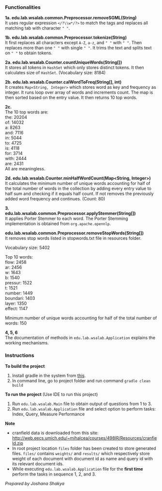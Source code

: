 ### Functionalities
__1a. edu.lab.wsalab.common.Preprocessor.removeSGML(String)__      
It uses regular expression `</?\\w*/?>` to match the tags and replaces all matching tab with character `" "`.  
  
__1b. edu.lab.wsalab.common.Preprocessor.tokenize(String)__  
It first replaces all characters except `A-Z`, `a-z`, and `" "` with `" "`. Then replaces more than one `" "` with single `" "`. It trims the text and splits text on `" "` to obtain tokens.  
  
__2a. edu.lab.wsalab.Counter.countUniqueWords(String[])__  
It stores all tokens in `HashSet` which only stores distinct tokens. It then calculates size of `HashSet`. (Vocabulary size: 8184)
  
__2b. edu.lab.wsalab.Counter.calWordToFreq(String[], int)__  
It creates `Map<String, Integer>` which stores word as key and frequency as integer. It runs loop over array of words and increments count. The map is then sorted based on the entry value. It then returns 10 top words.

__2c.__  
The 10 top words are:   
the: 20204  
of: 14032  
a: 8263  
and: 7116  
in: 5044  
to: 4725  
is: 4118  
for: 3714  
with: 2444  
are: 2431  
All are meaningless.  
  
__2d. edu.lab.wsalab.Counter.minHalfWordCount(Map<String, Integer>)__  
It calculates the minimum number of unique words accounting for half of the total number of words in the collection by adding every entry value to half sum and checking if it equals half count. If not removes the previously added word frequency and continues. (Count: 80)    
  
__3.__     
__edu.lab.wsalab.common.Preprocessor.applyStemmer(String[])__  
It applies Porter Stemmer to each word. The Porter Stemming implementation is obtained from `org.apache.opennlp`.  
  
__edu.lab.wsalab.common.Preprocessor.removeStopWords(String[])__  
It removes stop words listed in stopwords.txt file in resources folder.  
  
Vocabulary size: 5402  
  
Top 10 words:  
flow: 2458  
ar: 2456   
w: 1643  
b: 1540  
pressur: 1522  
t: 1521  
number: 1449  
boundari: 1403  
layer: 1350  
effect: 1147  
    
Minimum number of unique words accounting for half of the total number of words: 150   
 
__4, 5, 6__  
The documentation of methods in `edu.lab.wsalab.Application` explains the working mechanisms.
  
### Instructions
__To build the project__
1. Install gradle in the system from [this](https://gradle.org/install/).
2. In command line, go to project folder and run command `gradle clean build`

__To run the project__
(Use IDE to run this project)
1. Run `edu.lab.wsalab.Main` file to obtain output of questions from 1 to 3.
2. Run `edu.lab.wsalab.Application` file and select option to perform tasks: Index, Query, Measure Performance

__Note__  
- cranfield data is downloaded from this site: http://web.eecs.umich.edu/~mihalcea/courses/498IR/Resources/cranfield.zip  
- In root project location `files` folder has been created to store generated files. `files/` contains `weights/` and `results/` which respectively store weight of each document with document id as name and query id with its relevant document ids.  
- While executing `edu.lab.wsalab.Application` file for the __first time__ perform the tasks in sequence 1, 2, and 3.  
  
        
            
*Prepared by Joshana Shakya*



